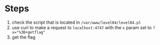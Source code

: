 # Steps

1) check the script that is located in `/var/www/level04/level04.pl`
2) use curl to make a request to `localhost:4747` with the `x` param set to `?x="%3B+getflag"`
3) get the flag

